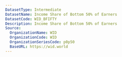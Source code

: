 ```yaml
---
DatasetType: Intermediate
DatasetName: Income Share of Bottom 50% of Earners
DatasetCode: WID_BFIFTY
Description: Income Share of Bottom 50% of Earners
Source:
  OrganizationName: WID
  OrganizationCode: WID
  OrganizationSeriesCode: p0p50
  BaseURL: https://wid.world
---
```


